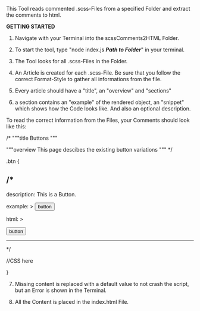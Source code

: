 This Tool reads commented .scss-Files from a specified Folder and extract the comments to html. 

**GETTING STARTED**

1. Navigate with your Terminal into the scssComments2HTML Folder.

2. To start the tool, type "node index.js ***Path to Folder***" in your terminal.

3. The Tool looks for all .scss-Files in the Folder.

4. An Article is created for each .scss-File. Be sure that you follow the correct Format-Style to gather all informations from the file.

5. Every article should have a "title", an "overview" and "sections"

6. a section contains an "example" of the rendered object, an "snippet" which shows how the Code looks like. And also an optional description.

To read the correct information from the Files, your Comments should look like this:

/*
"""title
Buttons
""" 

"""overview
This page descibes the existing button variations
"""
*/

.btn {

/*
---
description:  This is a Button.

example: >
    <button>
    button
    </button>

html: >
    <div>
        <button>button</button>
    </div>

---
*/

//CSS here

}

7. Missing content is replaced with a default value to not crash the script, but an Error is shown in the Terminal.

8. All the Content is placed in the index.html File.